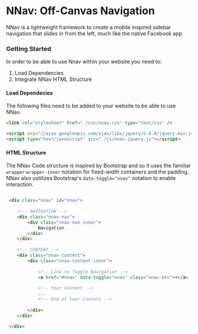 # NNav: Off-Canvas Navigation

NNav is a lightweight framework to create a mobile inspired sidebar navigation
that slides in from the left, much like the native Facebook app.

### Getting Started

In order to be able to use Nnav within your website you need to:
 1. Load Dependencies
 2. Integrate NNav HTML Structure

#### Load Dependecies
The following files need to be added to your website to be able to use NNav.
    
````HTML
<link rel="stylesheet" href="./css/nnav.css" type="text/css" />

<script src="//ajax.googleapis.com/ajax/libs/jquery/2.0.0/jquery.min.js"></script>
<script type="text/javascript" src="./js/nnav.jquery.js"></script>
````

#### HTML Structure
The NNav Code structure is inspired by Bootstrap and so it uses the familiar
`wrapper` `wrapper-inner` notation for fixed-width containers and the padding. 
NNav also ustilizes Bootstrap's `data-toggle="nnav"` notation to enable interaction.
````HTML

 <div class="nnav" id="nnav">
      
    <!-- NAVIGATION -->
    <div class="nnav-nav">
        <div class="nnav-nav-inner">
        	Navigation
        </div>
    </div>
      
    <!-- CONTENT -->
    <div class="nnav-content">
        <div class="nnav-content-inner">
       
	      	<!-- Link to Toggle Navigation -->
	      	<a href="#nnav" data-toggle="nnav" class="nnav-btn">+</a>
	       
	      	<!-- Your Content -->
	      	...
	      	<!-- End of Your Content -->
           
 		</div>
 	</div>
      
 </div>

````